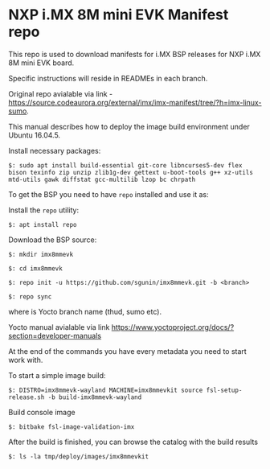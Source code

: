 # NXP i.MX 8M mini EVK Manifest repo
This repo is used to download manifests for i.MX BSP releases for NXP i.MX 8M mini EVK board.

Specific instructions will reside in READMEs in each branch.

Original repo avialable via link - https://source.codeaurora.org/external/imx/imx-manifest/tree/?h=imx-linux-sumo.

This manual describes how to deploy the image build environment under Ubuntu 16.04.5.

Install necessary packages:

`$: sudo apt install build-essential git-core libncurses5-dev flex bison texinfo zip unzip zlib1g-dev gettext u-boot-tools g++ xz-utils mtd-utils gawk diffstat gcc-multilib lzop bc chrpath`

To get the BSP you need to have `repo` installed and use it as:

Install the `repo` utility:

`$: apt install repo`

Download the BSP source:

`$: mkdir imx8mmevk`

`$: cd imx8mmevk`

`$: repo init -u https://github.com/sgunin/imx8mmevk.git -b <branch>`

`$: repo sync`


where <branch> is Yocto branch name (thud, sumo etc).

Yocto manual avialable via link https://www.yoctoproject.org/docs/?section=developer-manuals

At the end of the commands you have every metadata you need to start work with.

To start a simple image build:

`$: DISTRO=imx8mmevk-wayland MACHINE=imx8mmevkit source fsl-setup-release.sh -b build-imx8mmevk-wayland`

Build console image

`$: bitbake fsl-image-validation-imx`

After the build is finished, you can browse the catalog with the build results

`$: ls -la tmp/deploy/images/imx8mmevkit`
